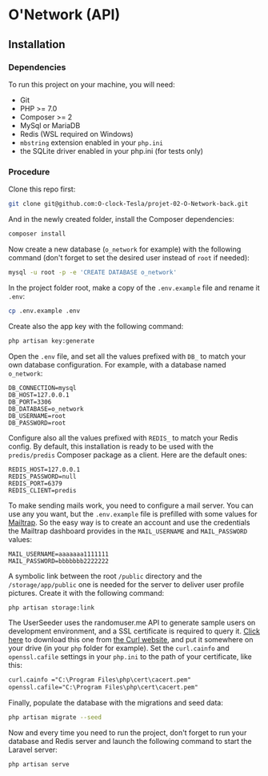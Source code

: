 # O'Network (API)

## Installation

### Dependencies

To run this project on your machine, you will need:

- Git
- PHP >= 7.0
- Composer >= 2
- MySql or MariaDB
- Redis (WSL required on Windows)
- `mbstring` extension enabled in your `php.ini`
- the SQLite driver enabled in your php.ini (for tests only)

### Procedure

Clone this repo first:

```bash
git clone git@github.com:O-clock-Tesla/projet-02-O-Network-back.git
```

And in the newly created folder, install the Composer dependencies:

```bash
composer install
```

Now create a new database (`o_network` for example) with the following command (don't forget to set the desired user instead of `root` if needed):

```bash
mysql -u root -p -e 'CREATE DATABASE o_network'
```

In the project folder root, make a copy of the `.env.example` file and rename it `.env`:

```bash
cp .env.example .env
```

Create also the app key with the following command:

```bash
php artisan key:generate
```

Open the `.env` file, and set all the values prefixed with `DB_` to match your own database configuration. For example, with a database named `o_network`:

```dotenv
DB_CONNECTION=mysql
DB_HOST=127.0.0.1
DB_PORT=3306
DB_DATABASE=o_network
DB_USERNAME=root
DB_PASSWORD=root
```

Configure also all the values prefixed with `REDIS_` to match your Redis config. By default, this installation is ready to be used with the `predis/predis` Composer package as a client. Here are the default ones:

```dotenv
REDIS_HOST=127.0.0.1
REDIS_PASSWORD=null
REDIS_PORT=6379
REDIS_CLIENT=predis
```

To make sending mails work, you need to configure a mail server. You can use any you want, but the `.env.example` file is prefilled with some values for [Mailtrap](https://mailtrap.io). So the easy way is to create an account and use the credentials the Mailtrap dashboard provides in the `MAIL_USERNAME` and `MAIL_PASSWORD` values:

```dotenv
MAIL_USERNAME=aaaaaaa1111111
MAIL_PASSWORD=bbbbbbb2222222
```

A symbolic link between the root `/public` directory and the `/storage/app/public` one is needed for the server to deliver user profile pictures. Create it with the following command:

```bash
php artisan storage:link
```

The UserSeeder uses the randomuser.me API to generate sample users on development environment, and a SSL certificate is required to query it. [Click here](https://curl.se/ca/cacert.pem) to download this one from [the Curl website](https://curl.se/docs/caextract.html), and put it somewhere on your drive (in your `php` folder for example).
Set the `curl.cainfo` and `openssl.cafile` settings in your `php.ini` to the path of your certificate, like this:

```apache
curl.cainfo ="C:\Program Files\php\cert\cacert.pem"
openssl.cafile="C:\Program Files\php\cert\cacert.pem"
```

Finally, populate the database with the migrations and seed data:

```bash
php artisan migrate --seed
```

Now and every time you need to run the project, don't forget to run your database and Redis server and launch the following command to start the Laravel server:

```bash
php artisan serve
```
